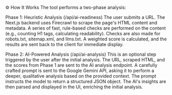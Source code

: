 
⚙️ How It Works
The tool performs a two-phase analysis:

Phase 1: Heuristic Analysis (/api/ai-readiness)
The user submits a URL.
The Next.js backend uses Firecrawl to scrape the page's HTML content and metadata.
A series of fast, rule-based checks are performed on the content (e.g., counting H1 tags, calculating readability).
Checks are also made for robots.txt, sitemap.xml, and llms.txt.
A weighted score is calculated, and the results are sent back to the client for immediate display.


Phase 2: AI-Powered Analysis (/api/ai-analysis)
This is an optional step triggered by the user after the initial analysis.
The URL, scraped HTML, and the scores from Phase 1 are sent to the AI analysis endpoint.
A carefully crafted prompt is sent to the Google Gemini API, asking it to perform a deeper, qualitative analysis based on the provided context.
The prompt instructs the model to return a structured JSON object.
The AI's insights are then parsed and displayed in the UI, enriching the initial analysis.
